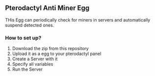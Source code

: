 ## Pterodactyl Anti Miner Egg
THis Egg can periodically check for miners in servers and automatically suspend detected ones.

### How to set up?
1) Download the zip from this repository
2) Upload it as a egg to your pterodactyl panel
3) Create a Server with it
4) Specify all variables
5) Run the Server
